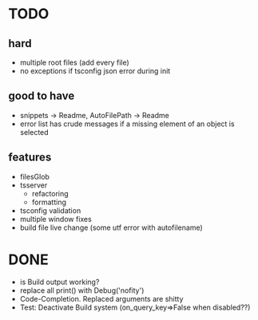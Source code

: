 
TODO
====

hard
----

 * multiple root files (add every file)
 * no exceptions if tsconfig json error during init

good to have
------------

 * snippets -> Readme, AutoFilePath -> Readme
 * error list has crude messages if a missing element of an object is selected

features
--------

 * filesGlob
 * tsserver
   + refactoring
   + formatting
 * tsconfig validation
 * multiple window fixes
 * build file live change (some utf error with autofilename)

DONE
====

 * is Build output working?
 * replace all print() with Debug('nofity')
 * Code-Completion. Replaced arguments are shitty
 * Test: Deactivate Build system (on_query_key=>False when disabled??)
